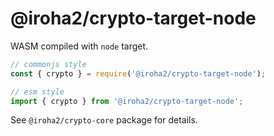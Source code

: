 # @iroha2/crypto-target-node

WASM compiled with `node` target.

```ts
// commonjs style
const { crypto } = require('@iroha2/crypto-target-node');

// esm style
import { crypto } from '@iroha2/crypto-target-node';
```

See `@iroha2/crypto-core` package for details.
